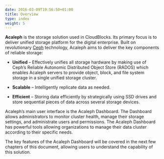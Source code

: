 ```yaml
---
date: 2016-03-09T19:56:50+01:00
title: Overview
type: index
weight: 5
---
```


**Acaleph** is the storage solution used in CloudBlocks. Its primary focus is to deliver unified storage platform for the digital enterprise. Built on revolutionary [Ceph](http://www.ceph.com/) technology, Acaleph aims to deliver the key components of reliable storage:

-	**Unified** – Effectively unifies all storage hardware by making use of Ceph’s Reliable Autonomic Distributed Object Store (RADOS) which enables Acaleph servers to provide object, block, and file system storage in a single unified storage cluster.

-	**Scalable** – Intelligently replicate data as needed.

-	**Efficient** – Storing data efficiently by strategically using SSD drives and store sequential pieces of data across several storage devices.

Acaleph’s main user interface is the Acaleph Dashboard. The Dashboard allows administrators to monitor cluster health, manage their storage settings, and administrate users and permissions. The Acaleph Dashboard has powerful tools allowing organizations to manage their data cluster according to their specific needs.

The key features of the Acaleph Dashboard will be covered in the next few chapters of this document, allowing users to understand the capability of this solution.
